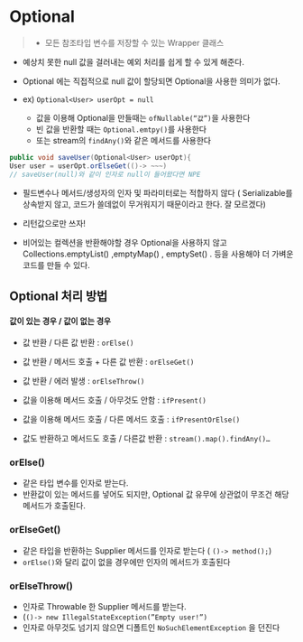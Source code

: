 # Optional

> * 모든 참조타입 변수를 저장할 수 있는 Wrapper 클래스
* 예상치 못한 null 값을 걸러내는 예외 처리를 쉽게 할 수 있게 해준다.


* Optional 에는 직접적으로 null 값이 할당되면 Optional을 사용한 의미가 없다.
* ex) `Optional<User> userOpt = null`
    * 값을 이용해 Optional을 만들때는 `ofNullable(“값”)`을 사용한다
    * 빈 값을 반환할 때는 `Optional.emtpy()`를 사용한다
    * 또는 stream의 `findAny()`와 같은 메서드를 사용한다
```java
public void saveUser(Optional<User> userOpt){
User user = userOpt.orElseGet(()-> ~~~)  
// saveUser(null)와 같이 인자로 null이 들어왔다면 NPE

```

* 필드변수나 메서드/생성자의 인자 및 파라미터로는 적합하지 않다 ( Serializable를 상속받지 않고, 코드가 쓸데없이 무거워지기 때문이라고 한다. 잘 모르겠다)
* 리턴값으로만 쓰자!

* 비어있는 컬렉션을 반환해야할 경우 Optional을 사용하지 않고 Collections.emptyList() ,emptyMap() , emptySet() . 등을 사용해야 더 가벼운 코드를 만들 수 있다.


## Optional 처리 방법

#### 값이 있는 경우 / 값이 없는 경우

* 값 반환 / 다른 값 반환 :                        `orElse()`
* 값 반환 / 메서드 호출 + 다른 값 반환 : `orElseGet()`
* 값 반환 / 에러 발생 :                             `orElseThrow()`

* 값을 이용해 메서드 호출 / 아무것도 안함 : `ifPresent()`
* 값을 이용해 메서드 호출 / 다른 메서드 호출 : `ifPresentOrElse()`

* 값도 반환하고 메서드도 호출 / 다른값 반환 : `stream().map().findAny()…`

### orElse()

* 같은 타입 변수를 인자로 받는다.
* 반환값이 있는 메서드를 넣어도 되지만, Optional 값 유무에 상관없이 무조건 해당 메서드가 호출된다.

### orElseGet()

* 같은 타입을 반환하는 Supplier 메서드를 인자로 받는다 ( `()-> method();`)
* `orElse()`와 달리 값이 없을 경우에만 인자의 메서드가 호출된다

### orElseThrow()

* 인자로 Throwable 한 Supplier 메서드를 받는다.
* (`()-> new IllegalStateException(”Empty user!”)`
* 인자로 아무것도 넘기지 않으면 디폴트인 `NoSuchElementException` 을 던진다
